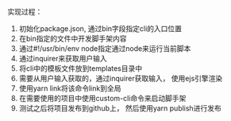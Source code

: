 实现过程：
1. 初始化package.json, 通过bin字段指定cli的入口位置
2. 在bin指定的文件中开发脚手架内容
3. 通过#!/usr/bin/env node指定通过node来运行当前脚本
4. 通过inquirer来获取用户输入
5. 将cli中的模板文件放到templates目录中
6. 需要从用户输入获取的，通过inquirer获取输入， 使用ejs引擎渲染
7. 使用yarn link将该命令link到全局
8. 在需要使用的项目中使用custom-cli命令来启动脚手架
9. 测试之后将项目发布到github上， 然后使用yarn publish进行发布